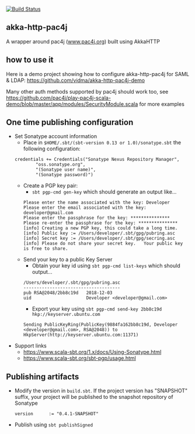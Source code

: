 [![Build Status](https://travis-ci.org/StackVista/akka-http-pac4j.svg?branch=master)](https://travis-ci.org/StackVista/akka-http-pac4j)

## akka-http-pac4j ##
A wrapper around pac4j (www.pac4j.org) built using AkkaHTTP

## how to use it ##

Here is a demo project showing how to configure akka-http-pac4j for SAML & LDAP: https://github.com/vidma/akka-http-pac4j-demo

Many other auth methods supported by pac4j should work too, see  https://github.com/pac4j/play-pac4j-scala-demo/blob/master/app/modules/SecurityModule.scala for more examples

## One time publishing configuration

- Set Sonatype account information
    - Place in `$HOME/.sbt/(sbt-version 0.13 or 1.0)/sonatype.sbt` the following configuration:
    ```
    credentials += Credentials("Sonatype Nexus Repository Manager",
            "oss.sonatype.org",
            "(Sonatype user name)",
            "(Sonatype password)")
    ```
    - Create a PGP key pair:
        - `sbt pgp-cmd gen-key` which should generate an output like...        
        ```
        Please enter the name associated with the key: Developer
        Please enter the email associated with the key: developer@gmail.com
        Please enter the passphrase for the key: ***************
        Please re-enter the passphrase for the key: ***************
        [info] Creating a new PGP key, this could take a long time.
        [info] Public key := /Users/developer/.sbt/gpg/pubring.asc
        [info] Secret key := /Users/developer/.sbt/gpg/secring.asc
        [info] Please do not share your secret key.   Your public key is free to share.
        ```
    - Send your key to a public Key Server
        - Obtain your key id using `sbt pgp-cmd list-keys` which should output...
        ```
        /Users/developer/.sbt/gpg/pubring.asc
        -------------------------------------
        pub	RSA@2048/2bb8c19d	2018-12-03
        uid	                	Developer <developer@gmail.com>
         ```
         - Export your key using `sbt pgp-cmd send-key 2bb8c19d hkp://keyserver.ubuntu.com`
         ```
         Sending PublicKeyRing(PublicKey(9884fa162bb8c19d, Developer <developer@gmail.com>, RSA@2048)) to HkpServer(http://keyserver.ubuntu.com:11371)
         ```
- Support links
    - https://www.scala-sbt.org/1.x/docs/Using-Sonatype.html
    - https://www.scala-sbt.org/sbt-pgp/usage.html

## Publishing artifacts
- Modify the version in `build.sbt`. If the project version has "SNAPSHOT" suffix, your project will be published to the snapshot repository of Sonatype 
    ```
    version      := "0.4.1-SNAPSHOT"
    ```
- Publish using `sbt publishSigned`

